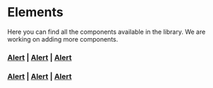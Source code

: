# Elements

Here you can find all the components available in the library. We are working on adding more components.

### [Alert](/docs/elements/alert.md) | [Alert](/docs/elements/alert.md) | [Alert](/docs/elements/alert.md)
### [Alert](/docs/elements/alert.md) | [Alert](/docs/elements/alert.md) | [Alert](/docs/elements/alert.md)